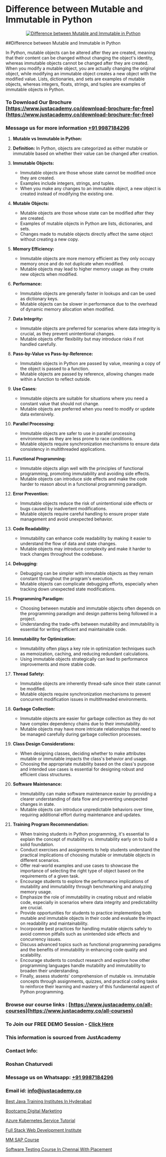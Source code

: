 # Difference between Mutable and Immutable in Python

<p align="center">
  <a href="https://justacademy.co/course-detail/python-training">
    <img src="https://justacademy.co/storage2/course_image/1709713400_course_image.webp" alt="Difference between Mutable and Immutable in Python">
  </a>
</p>
##Difference between Mutable and Immutable in Python

In Python, mutable objects can be altered after they are created, meaning that their content can be changed without changing the object's identity, whereas immutable objects cannot be changed after they are created. When you modify a mutable object, you are actually changing the original object, while modifying an immutable object creates a new object with the modified value. Lists, dictionaries, and sets are examples of mutable objects, whereas integers, floats, strings, and tuples are examples of immutable objects in Python.
### To Download Our Brochure [https://www.justacademy.co/download-brochure-for-free](https://www.justacademy.co/download-brochure-for-free)
### Message us for more information [+91 9987184296](https://api.whatsapp.com/send?phone=919987184296)
1) **Mutable vs Immutable in Python:**

1) **Definition:** In Python, objects are categorized as either mutable or immutable based on whether their value can be changed after creation.

2) **Immutable Objects:**
    - Immutable objects are those whose state cannot be modified once they are created.
    - Examples include integers, strings, and tuples.
    - When you make any changes to an immutable object, a new object is created instead of modifying the existing one.

3) **Mutable Objects:**
    - Mutable objects are those whose state can be modified after they are created.
    - Examples of mutable objects in Python are lists, dictionaries, and sets.
    - Changes made to mutable objects directly affect the same object without creating a new copy.

4) **Memory Efficiency:**
    - Immutable objects are more memory efficient as they only occupy memory once and do not duplicate when modified.
    - Mutable objects may lead to higher memory usage as they create new objects when modified.

5) **Performance:**
    - Immutable objects are generally faster in lookups and can be used as dictionary keys.
    - Mutable objects can be slower in performance due to the overhead of dynamic memory allocation when modified.

6) **Data Integrity:**
    - Immutable objects are preferred for scenarios where data integrity is crucial, as they prevent unintentional changes.
    - Mutable objects offer flexibility but may introduce risks if not handled carefully.

7) **Pass-by-Value vs Pass-by-Reference:**
    - Immutable objects in Python are passed by value, meaning a copy of the object is passed to a function.
    - Mutable objects are passed by reference, allowing changes made within a function to reflect outside.

8) **Use Cases:** 
    - Immutable objects are suitable for situations where you need a constant value that should not change.
    - Mutable objects are preferred when you need to modify or update data extensively.

9) **Parallel Processing:**
    - Immutable objects are safer to use in parallel processing environments as they are less prone to race conditions.
    - Mutable objects require synchronization mechanisms to ensure data consistency in multithreaded applications.

10) **Functional Programming:**
    - Immutable objects align well with the principles of functional programming, promoting immutability and avoiding side effects.
    - Mutable objects can introduce side effects and make the code harder to reason about in a functional programming paradigm. 

11) **Error Prevention:**
    - Immutable objects reduce the risk of unintentional side effects or bugs caused by inadvertent modifications.
    - Mutable objects require careful handling to ensure proper state management and avoid unexpected behavior.

12) **Code Readability:**
    - Immutability can enhance code readability by making it easier to understand the flow of data and state changes.
    - Mutable objects may introduce complexity and make it harder to track changes throughout the codebase.

13) **Debugging:** 
    - Debugging can be simpler with immutable objects as they remain constant throughout the program's execution.
    - Mutable objects can complicate debugging efforts, especially when tracking down unexpected state modifications.

14) **Programming Paradigm:**
    - Choosing between mutable and immutable objects often depends on the programming paradigm and design patterns being followed in a project.
    - Understanding the trade-offs between mutability and immutability is essential for writing efficient and maintainable code.

15) **Immutability for Optimization:**
    - Immutability often plays a key role in optimization techniques such as memoization, caching, and reducing redundant calculations.
    - Using immutable objects strategically can lead to performance improvements and more stable code.

16) **Thread Safety:**
    - Immutable objects are inherently thread-safe since their state cannot be modified.
    - Mutable objects require synchronization mechanisms to prevent concurrent modification issues in multithreaded environments.

17) **Garbage Collection:**
    - Immutable objects are easier for garbage collection as they do not have complex dependency chains due to their immutability.
    - Mutable objects may have more intricate relationships that need to be managed carefully during garbage collection processes.

18) **Class Design Considerations:**
    - When designing classes, deciding whether to make attributes mutable or immutable impacts the class's behavior and usage.
    - Choosing the appropriate mutability based on the class's purpose and intended use cases is essential for designing robust and efficient class structures.

19) **Software Maintenance:**
    - Immutability can make software maintenance easier by providing a clearer understanding of data flow and preventing unexpected changes in state.
    - Mutable objects can introduce unpredictable behaviors over time, requiring additional effort during maintenance and updates.

20) **Training Program Recommendation:**
    - When training students in Python programming, it's essential to explain the concept of mutability vs. immutability early on to build a solid foundation.
    - Conduct exercises and assignments to help students understand the practical implications of choosing mutable or immutable objects in different scenarios.
    - Offer real-world examples and use cases to showcase the importance of selecting the right type of object based on the requirements of a given task.
    - Encourage students to explore the performance implications of mutability and immutability through benchmarking and analyzing memory usage.
    - Emphasize the role of immutability in creating robust and reliable code, especially in scenarios where data integrity and predictability are crucial.
    - Provide opportunities for students to practice implementing both mutable and immutable objects in their code and evaluate the impact on readability and maintainability.
    - Incorporate best practices for handling mutable objects safely to avoid common pitfalls such as unintended side effects and concurrency issues.
    - Discuss advanced topics such as functional programming paradigms and the benefits of immutability in enhancing code quality and scalability.
    - Encourage students to conduct research and explore how other programming languages handle mutability and immutability to broaden their understanding.
    - Finally, assess students' comprehension of mutable vs. immutable concepts through assignments, quizzes, and practical coding tasks to reinforce their learning and mastery of this fundamental aspect of Python programming.

### Browse our course links : [https://www.justacademy.co/all-courses](https://www.justacademy.co/all-courses) 
### To Join our FREE DEMO Session - [Click Here](https://www.justacademy.co/register-for-course-demo)


### This information is sourced from JustAcademy
### Contact Info:
### Roshan Chaturvedi
### Message us on Whatsapp: [+91 9987184296](https://api.whatsapp.com/send?phone=919987184296)
### Email id: [info@justacademy.co](mailto:info@justacademy.co)
                
[Best Java Training Institutes In Hyderabad](https://www.linkedin.com/pulse/best-java-training-institutes-hyderabad-justacademy-ahmedabad-w9uxe?trackingId=JNbL323ep%2B42bON9mk7M%2BA%3D%3D)

[Bootcamp Digital Marketing](https://www.linkedin.com/pulse/bootcamp-digital-marketing-justacademyderby-inace?trackingId=Pyu1UJAe0Jp2fwXH69k6Tg%3D%3D&lipi=urn%3Ali%3Apage%3Ad_flagship3_company_admin%3BPi8IvO9YQ5y8xQZ23yq6yg%3D%3D)

[Azure Kubernetes Service Tutorial](https://medium.com/@negishivu99/azure-kubernetes-service-tutorial-9c4b2f73670e)

[Full Stack Web Development Institute](https://medium.com/@justacademytraining/full-stack-web-development-institute-0204b332b93f)

[MM SAP Course](https://justacademyin.github.io/Articles/MM-SAP-Course)

[Software Testing Course In Chennai With Placement](https://justacademyin.github.io/justacademy/software-testing-course-in-chennai-with-placement)

